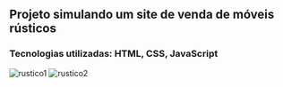 ## Projeto simulando um site de venda de móveis rústicos 

### Tecnologias utilizadas: HTML, CSS, JavaScript

![rustico1](https://user-images.githubusercontent.com/116767490/236459665-e21b7d35-e82f-44d9-92c8-e4ac6c834603.png)
![rustico2](https://user-images.githubusercontent.com/116767490/236459670-46f86355-95b1-448e-9484-33ec5f63003f.png)

